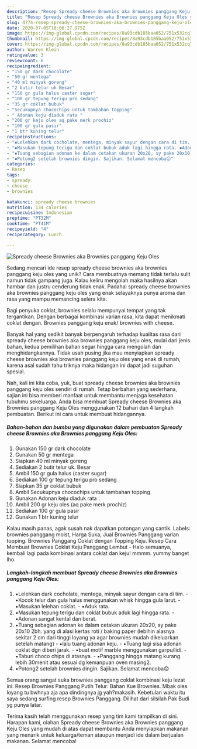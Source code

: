 ```yaml
---
description: "Resep Spready cheese Brownies aka Brownies panggang Keju Oles yang Lezat Sekali"
title: "Resep Spready cheese Brownies aka Brownies panggang Keju Oles yang Lezat Sekali"
slug: 4774-resep-spready-cheese-brownies-aka-brownies-panggang-keju-oles-yang-lezat-sekali
date: 2020-07-05T18:06:27.975Z
image: https://img-global.cpcdn.com/recipes/8a93cdb185baa052/751x532cq70/spready-cheese-brownies-aka-brownies-panggang-keju-oles-foto-resep-utama.jpg
thumbnail: https://img-global.cpcdn.com/recipes/8a93cdb185baa052/751x532cq70/spready-cheese-brownies-aka-brownies-panggang-keju-oles-foto-resep-utama.jpg
cover: https://img-global.cpcdn.com/recipes/8a93cdb185baa052/751x532cq70/spready-cheese-brownies-aka-brownies-panggang-keju-oles-foto-resep-utama.jpg
author: Warren Klein
ratingvalue: 3
reviewcount: 6
recipeingredient:
- "150 gr dark chocolate"
- "50 gr mentega"
- "40 ml minyak goreng"
- "2 butir telur uk Besar"
- "150 gr gula halus caster sugar"
- "100 gr tepung terigu pro sedang"
- "35 gr coklat bubuk"
- "Secukupnya chocochips untuk tambahan topping"
- " Adonan keju diaduk rata "
- "200 gr keju oles aq pake merk prochiz"
- "100 gr gula pasir"
- "1 btr kuning telur"
recipeinstructions:
- "▪️Lelehkan dark cocholate, mentega, minyak sayur dengan cara di tim. ▪️Kocok telur dan gula halus menggunakan whisk hingga gula larut. ▪️Masukan lelehan coklat. ▪️Aduk rata."
- "▪️Masukan tepung terigu dan coklat bubuk aduk lagi hingga rata. ▪️Adonan sangat kental dan berat."
- "▪️Tuang sebagian adonan ke dalam cetakan ukuran 20x20, sy pake 20x10 2bh. yang di alasi kertas roti / baking paper (lebihin alasnya sekitar 2 cm dari tinggi loyang ya agar brownies mudah dikeluarkan setelah matang) ▪️lalu tuang adonan keju. ▪️Tuang lagi sisa adonan coklat dgn diberi jarak. ▪️buat motif marble menggunakan garpu/lidi. ▪️Taburi choco chips di atasnya. ▪️Panggang hingga matang kurang lebih 30menit atau sesuai dg kemanpuan oven masing2."
- "▪️Potong2 setelah brownies dingin. Sajikan. Selamat mencoba😊"
categories:
- Resep
tags:
- spready
- cheese
- brownies

katakunci: spready cheese brownies 
nutrition: 134 calories
recipecuisine: Indonesian
preptime: "PT32M"
cooktime: "PT41M"
recipeyield: "4"
recipecategory: Lunch

---
```



![Spready cheese Brownies aka Brownies panggang Keju Oles](https://img-global.cpcdn.com/recipes/8a93cdb185baa052/751x532cq70/spready-cheese-brownies-aka-brownies-panggang-keju-oles-foto-resep-utama.jpg)

Sedang mencari ide resep spready cheese brownies aka brownies panggang keju oles yang unik? Cara membuatnya memang tidak terlalu sulit namun tidak gampang juga. Kalau keliru mengolah maka hasilnya akan hambar dan justru cenderung tidak enak. Padahal spready cheese brownies aka brownies panggang keju oles yang enak selayaknya punya aroma dan rasa yang mampu memancing selera kita.

Bagi penyuka coklat, brownies selalu mempunyai tempat yang tak tergantikan. Dengan berbagai kombinasi varian rasa, kita dapat menikmati coklat dengan. Brownies panggang keju enak/ brownies with cheese.

Banyak hal yang sedikit banyak berpengaruh terhadap kualitas rasa dari spready cheese brownies aka brownies panggang keju oles, mulai dari jenis bahan, kedua pemilihan bahan segar hingga cara mengolah dan menghidangkannya. Tidak usah pusing jika mau menyiapkan spready cheese brownies aka brownies panggang keju oles yang enak di rumah, karena asal sudah tahu triknya maka hidangan ini dapat jadi suguhan spesial.


Nah, kali ini kita coba, yuk, buat spready cheese brownies aka brownies panggang keju oles sendiri di rumah. Tetap berbahan yang sederhana, sajian ini bisa memberi manfaat untuk membantu menjaga kesehatan tubuhmu sekeluarga. Anda bisa membuat Spready cheese Brownies aka Brownies panggang Keju Oles menggunakan 12 bahan dan 4 langkah pembuatan. Berikut ini cara untuk membuat hidangannya.

<!--inarticleads1-->

##### Bahan-bahan dan bumbu yang digunakan dalam pembuatan Spready cheese Brownies aka Brownies panggang Keju Oles:

1. Gunakan 150 gr dark chocolate
1. Gunakan 50 gr mentega
1. Siapkan 40 ml minyak goreng
1. Sediakan 2 butir telur uk. Besar
1. Ambil 150 gr gula halus (caster sugar)
1. Sediakan 100 gr tepung terigu pro sedang
1. Siapkan 35 gr coklat bubuk
1. Ambil Secukupnya chocochips untuk tambahan topping
1. Gunakan  Adonan keju diaduk rata :
1. Ambil 200 gr keju oles (aq pake merk prochiz)
1. Sediakan 100 gr gula pasir
1. Gunakan 1 btr kuning telur


Kalau masih panas, agak susah nak dapatkan potongan yang cantik. Labels: brownies panggang moist, Harga Suka, Jual Brownies Panggang varian topping. Brownies Panggang Coklat dengan Topping Keju. Resep Cara Membuat Brownies Coklat Keju Panggang Lembut - Halo semuanya, kembali lagi pada kombinasi antara coklat dan keju! mmmm. yummy banget lho. 

<!--inarticleads2-->

##### Langkah-langkah membuat Spready cheese Brownies aka Brownies panggang Keju Oles:

1. ▪️Lelehkan dark cocholate, mentega, minyak sayur dengan cara di tim. - ▪️Kocok telur dan gula halus menggunakan whisk hingga gula larut. - ▪️Masukan lelehan coklat. - ▪️Aduk rata.
1. ▪️Masukan tepung terigu dan coklat bubuk aduk lagi hingga rata. - ▪️Adonan sangat kental dan berat.
1. ▪️Tuang sebagian adonan ke dalam cetakan ukuran 20x20, sy pake 20x10 2bh. yang di alasi kertas roti / baking paper (lebihin alasnya sekitar 2 cm dari tinggi loyang ya agar brownies mudah dikeluarkan setelah matang) - ▪️lalu tuang adonan keju. - ▪️Tuang lagi sisa adonan coklat dgn diberi jarak. - ▪️buat motif marble menggunakan garpu/lidi. - ▪️Taburi choco chips di atasnya. - ▪️Panggang hingga matang kurang lebih 30menit atau sesuai dg kemanpuan oven masing2.
1. ▪️Potong2 setelah brownies dingin. Sajikan. Selamat mencoba😊


Semua orang sangat suka brownies panggang coklat kombinasi keju lezat ini. Resep Brownies Panggang Putih Telur: Bahan Kue Brownies. Mbak oles loyang tu bwhnya aja apa dindingnya jg yah?makasih. Kebetulan waktu itu saya sedang surfing resep Brownies Panggang. Dilihat dari silsilah Pak Budi yg punya latar. 

Terima kasih telah menggunakan resep yang tim kami tampilkan di sini. Harapan kami, olahan Spready cheese Brownies aka Brownies panggang Keju Oles yang mudah di atas dapat membantu Anda menyiapkan makanan yang menarik untuk keluarga/teman ataupun menjadi ide dalam berjualan makanan. Selamat mencoba!
